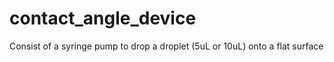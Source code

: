# contact_angle_device
Consist of a syringe pump to drop a droplet (5uL or 10uL) onto a flat surface
